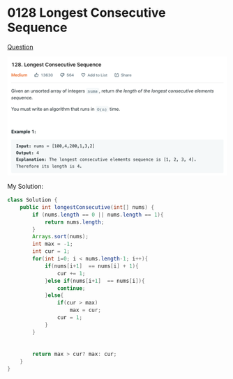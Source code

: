 # 0128 Longest Consecutive Sequence

[Question](https://leetcode.com/problems/longest-consecutive-sequence/)

![](.gitbook/assets/image-20221014113736148.png)

My Solution:

```java
class Solution {
    public int longestConsecutive(int[] nums) {
        if (nums.length == 0 || nums.length == 1){
            return nums.length;
        }
        Arrays.sort(nums);
        int max = -1;
        int cur = 1;
        for(int i=0; i < nums.length-1; i++){
            if(nums[i+1]  == nums[i] + 1){
                cur += 1;
            }else if(nums[i+1]  == nums[i]){
                continue;
            }else{
                if(cur > max)
                    max = cur;
                cur = 1;
            }
        }
        
        
        return max > cur? max: cur;
    }
}
```

